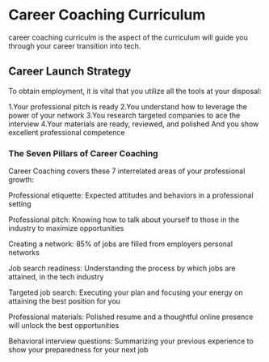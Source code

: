 # Career Coaching Curriculum
career coaching curriculm is the aspect of the curriculum will guide you through your career transition into tech.

## Career Launch Strategy
To obtain employment, it is vital that you utilize all the tools at your disposal:

1.Your professional pitch is ready
2.You understand how to leverage the power of your network
3.You research targeted companies to ace the interview
4.Your materials are ready, reviewed, and polished
And you show excellent professional competence

### The Seven Pillars of Career Coaching
Career Coaching covers these 7 interrelated areas of your professional growth:

Professional etiquette:
Expected attitudes and behaviors in a professional setting

Professional pitch:
Knowing how to talk about yourself to those in the industry to maximize opportunities

Creating a network:
85% of jobs are filled from employers personal networks

Job search readiness:
Understanding the process by which jobs are attained, in the tech industry

Targeted job search:
Executing your plan and focusing your energy on attaining the best position for you

Professional materials:
Polished resume and a thoughtful online presence will unlock the best opportunities

 Behavioral interview questions:
Summarizing your previous experience to show your preparedness for your next job